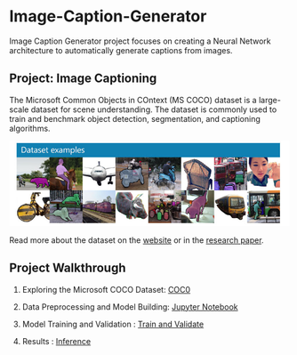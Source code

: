 # Image-Caption-Generator
Image Caption Generator project focuses on creating a Neural Network architecture to automatically generate captions from images.

## Project: Image Captioning

The Microsoft Common Objects in COntext (MS COCO) dataset is a large-scale dataset for scene understanding. The dataset is commonly used to train and benchmark object detection, segmentation, and captioning algorithms.

![Sample Dog Output](images/coco-examples.jpg)

Read more about the dataset on the [website](http://cocodataset.org/#home) or in the [research paper](https://arxiv.org/pdf/1405.0312.pdf).

## Project Walkthrough 

1. Exploring the Microsoft COCO Dataset: [COC0](https://github.com/chaithanya21/Image-Caption-Generator/blob/master/Dataset.ipynb) 

2. Data Preprocessing and Model Building: [Jupyter Notebook](https://github.com/chaithanya21/Image-Caption-Generator/blob/master/PreProcssing.ipynb)

3. Model Training and Validation : [Train and Validate](https://github.com/chaithanya21/Image-Caption-Generator/blob/master/Train%20and%20Validate.ipynb)
 
4. Results : [Inference](https://github.com/chaithanya21/Image-Caption-Generator/blob/master/Model%20Inference.ipynb)
